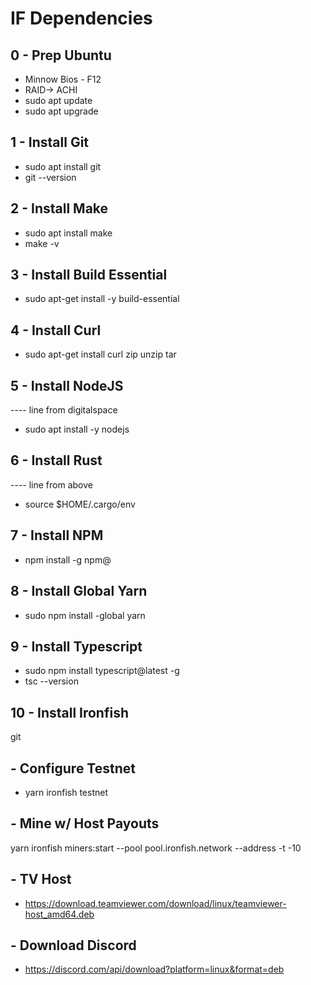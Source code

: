 # IF Dependencies

## 0 - Prep Ubuntu
* Minnow Bios - F12
* RAID-> ACHI
* sudo apt update
* sudo apt upgrade

## 1 - Install Git
* sudo apt install git
* git --version

## 2 - Install Make
* sudo apt install make
* make -v

## 3 - Install Build Essential
* sudo apt-get install -y build-essential

## 4 - Install Curl
* sudo apt-get install curl zip unzip tar

## 5 - Install NodeJS
---- line from digitalspace
* sudo apt install -y nodejs

## 6 - Install Rust
---- line from above 
* source $HOME/.cargo/env

## 7 - Install NPM
* npm install -g npm@<currentversion>

## 8 - Install Global Yarn
* sudo npm install -global yarn

## 9 - Install Typescript 
* sudo npm install typescript@latest -g
* tsc --version

## 10 - Install Ironfish 

git

## - Configure Testnet 
* yarn ironfish testnet

## - Mine w/ Host Payouts 
yarn ironfish miners:start --pool pool.ironfish.network --address <Public Address> -t -10

## - TV Host
* https://download.teamviewer.com/download/linux/teamviewer-host_amd64.deb

## - Download Discord
* https://discord.com/api/download?platform=linux&format=deb
